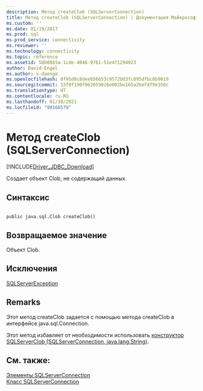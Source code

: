 ```yaml
---
description: Метод createClob (SQLServerConnection)
title: Метод createClob (SQLServerConnection) | Документация Майкрософт
ms.custom: ''
ms.date: 01/19/2017
ms.prod: sql
ms.prod_service: connectivity
ms.reviewer: ''
ms.technology: connectivity
ms.topic: reference
ms.assetid: 58b0865a-1cde-4046-9761-51e471294023
author: David-Engel
ms.author: v-daenge
ms.openlocfilehash: 0f95d0c8deeb56653c9572b03fc895dfbc8b9010
ms.sourcegitcommit: 33f0f190f962059826e002be165a2bef4f9e350c
ms.translationtype: HT
ms.contentlocale: ru-RU
ms.lasthandoff: 01/30/2021
ms.locfileid: "99168579"
---
```

# <a name="createclob-method-sqlserverconnection"></a>Метод createClob (SQLServerConnection)
[!INCLUDE[Driver_JDBC_Download](../../../includes/driver_jdbc_download.md)]

  Создает объект Clob, не содержащий данных.  
  
## <a name="syntax"></a>Синтаксис  
  
```  
  
public java.sql.Clob createClob()  
```  
  
## <a name="return-value"></a>Возвращаемое значение  
 Объект Clob.  
  
## <a name="exceptions"></a>Исключения  
 [SQLServerException](../../../connect/jdbc/reference/sqlserverexception-class.md)  
  
## <a name="remarks"></a>Remarks  
 Этот метод createClob задается с помощью метода createClob в интерфейсе java.sql.Connection.  
  
 Этот метод избавляет от необходимости использовать [конструктор SQLServerClob (SQLServerConnection, java.lang.String)](../../../connect/jdbc/reference/sqlserverclob-constructor-sqlserverconnection-java-lang-string.md).  
  
## <a name="see-also"></a>См. также:  
 [Элементы SQLServerConnection](../../../connect/jdbc/reference/sqlserverconnection-members.md)   
 [Класс SQLServerConnection](../../../connect/jdbc/reference/sqlserverconnection-class.md)  
  
  

